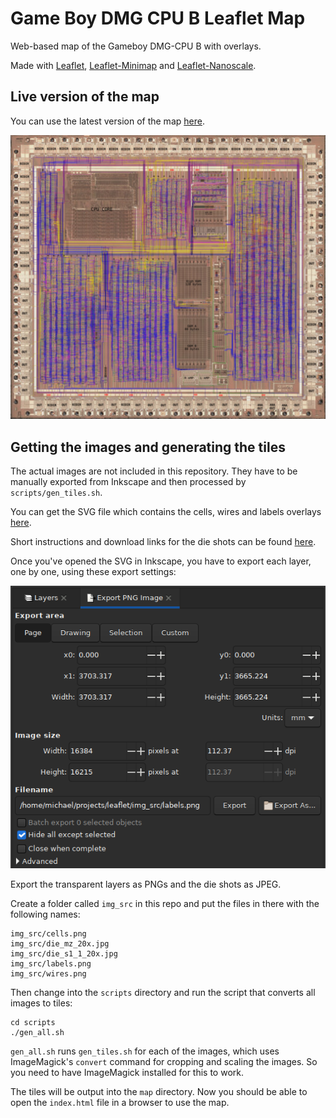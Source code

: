 Game Boy DMG CPU B Leaflet Map
==============================

Web-based map of the Gameboy DMG-CPU B with overlays.

Made with [Leaflet](https://leafletjs.com/), [Leaflet-Minimap](https://github.com/Norkart/Leaflet-MiniMap/)
and [Leaflet-Nanoscale](https://github.com/whitequark/Leaflet.Nanoscale/).


Live version of the map
-----------------------

You can use the latest version of the map [here](http://iceboy.a-singer.de/dmg_cpu_b_map/).

![map overview](map_overview.png)


Getting the images and generating the tiles
-------------------------------------------

The actual images are not included in this repository. They have to be manually exported from Inkscape
and then processed by `scripts/gen_tiles.sh`.

You can get the SVG file which contains the cells, wires and labels overlays
[here](https://github.com/msinger/dmg-schematics/tree/master/dmg_cpu_b/overlay).

Short instructions and download links for the die shots can be found
[here](https://github.com/msinger/dmg-schematics#overlay).

Once you've opened the SVG in Inkscape, you have to export each layer, one by one, using these export settings:

![export settings](inkscape_export_settings.png)<br>

Export the transparent layers as PNGs and the die shots as JPEG.

Create a folder called `img_src` in this repo and put the files in there with the following names:
```
img_src/cells.png
img_src/die_mz_20x.jpg
img_src/die_s1_1_20x.jpg
img_src/labels.png
img_src/wires.png
```

Then change into the `scripts` directory and run the script that converts all images to tiles:
```
cd scripts
./gen_all.sh
```
`gen_all.sh` runs `gen_tiles.sh` for each of the images, which uses ImageMagick's `convert` command for cropping and
scaling the images. So you need to have ImageMagick installed for this to work.

The tiles will be output into the `map` directory. Now you should be able to open the `index.html` file
in a browser to use the map.
